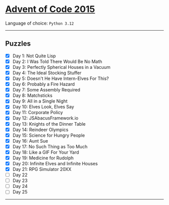 # [Advent of Code 2015](https://adventofcode.com/2015)

Language of choice: `Python 3.12`

---

## Puzzles

- [x] Day 1: Not Quite Lisp
- [x] Day 2: I Was Told There Would Be No Math
- [x] Day 3: Perfectly Spherical Houses in a Vacuum
- [x] Day 4: The Ideal Stocking Stuffer
- [x] Day 5: Doesn't He Have Intern-Elves For This?
- [x] Day 6: Probably a Fire Hazard
- [x] Day 7: Some Assembly Required
- [x] Day 8: Matchsticks
- [x] Day 9: All in a Single Night
- [x] Day 10: Elves Look, Elves Say
- [x] Day 11: Corporate Policy
- [x] Day 12: JSAbacusFramework.io
- [x] Day 13: Knights of the Dinner Table
- [x] Day 14: Reindeer Olympics
- [x] Day 15: Science for Hungry People
- [x] Day 16: Aunt Sue
- [x] Day 17: No Such Thing as Too Much
- [x] Day 18: Like a GIF For Your Yard
- [x] Day 19: Medicine for Rudolph
- [x] Day 20: Infinite Elves and Infinite Houses
- [x] Day 21: RPG Simulator 20XX
- [ ] Day 22
- [ ] Day 23
- [ ] Day 24
- [ ] Day 25

---
